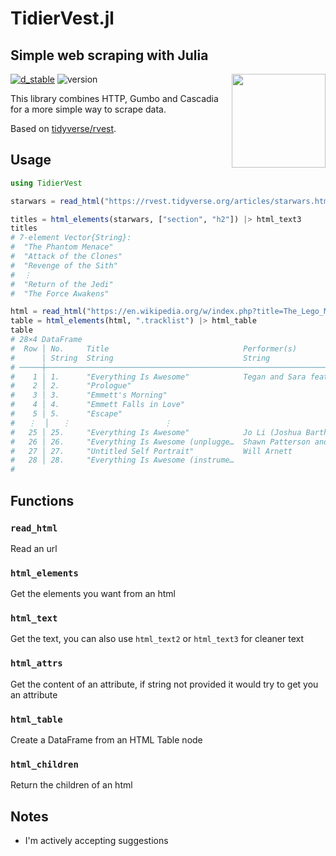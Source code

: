 # TidierVest.jl
## Simple web scraping with Julia

<img src="/docs/src/assets/TidierVest_logo.png" align="right" style="padding-left:10px;" width="150"/>

[![d_stable](https://img.shields.io/badge/Doc-stable-green?style=flat-square)](https://tidierorg.github.io/TidierVest.jl/stable/)
![version](https://img.shields.io/github/v/tag/tidierorg/TidierVest.jl?sort=semver&style=flat-square)

This library combines HTTP, Gumbo and Cascadia for a more simple way to scrape data. 

Based on [tidyverse/rvest](https://github.com/tidyverse/rvest).

## Usage

```julia
using TidierVest

starwars = read_html("https://rvest.tidyverse.org/articles/starwars.html")

titles = html_elements(starwars, ["section", "h2"]) |> html_text3
titles
# 7-element Vector{String}:
#  "The Phantom Menace"
#  "Attack of the Clones"
#  "Revenge of the Sith"
#  ⋮
#  "Return of the Jedi"
#  "The Force Awakens"

html = read_html("https://en.wikipedia.org/w/index.php?title=The_Lego_Movie&oldid=998422565")
table = html_elements(html, ".tracklist") |> html_table
table
# 28×4 DataFrame
#  Row │ No.     Title                              Performer(s)                       Length 
#      │ String  String                             String                             String 
# ─────┼──────────────────────────────────────────────────────────────────────────────────────
#    1 │ 1.      "Everything Is Awesome"            Tegan and Sara featuring The Lon…  2:43   
#    2 │ 2.      "Prologue"                                                            2:28   
#    3 │ 3.      "Emmett's Morning"                                                    2:00   
#    4 │ 4.      "Emmett Falls in Love"                                                1:11   
#    5 │ 5.      "Escape"                                                              3:26
#   ⋮  │   ⋮                     ⋮                                  ⋮                    ⋮
#   25 │ 25.     "Everything Is Awesome"            Jo Li (Joshua Bartholomew and Li…  1:26
#   26 │ 26.     "Everything Is Awesome (unplugge…  Shawn Patterson and Sammy Allen    1:24
#   27 │ 27.     "Untitled Self Portrait"           Will Arnett                        1:08
#   28 │ 28.     "Everything Is Awesome (instrume…                                     2:41
#                                                                              19 rows omitted
```

## Functions

### `read_html`

Read an url

### `html_elements`

Get the elements you want from an html

### `html_text`

Get the text, you can also use `html_text2` or `html_text3` for cleaner text

### `html_attrs`

Get the content of an attribute, if string not provided it would try to get you an attribute

### `html_table`

Create a DataFrame from an HTML Table node

### `html_children`

Return the children of an html

## Notes

- I'm actively accepting suggestions